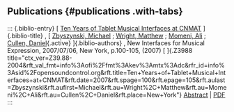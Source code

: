 ## Publications {#publications .with-tabs}

::: {.biblio-entry}
[ [Ten Years of Tablet Musical Interfaces at
CNMAT](publication/ten-years-tablet-musical-interfaces-cnmat)
]{.biblio-title} , [ [Zbyszynski,
Michael](publications/author/Zbyszynski) ; [Wright,
Matthew](publications/author/Wright) ; [Momeni,
Ali](publications/author/Momeni) ; [Cullen,
Daniel](publications/author/Cullen){.active} ]{.biblio-authors} , New
Interfaces for Musical Expression, 2007/07/06, New York, p.100-105,
(2007) [ ]{.Z3988
title="ctx_ver=Z39.88-2004&rft_val_fmt=info%3Aofi%2Ffmt%3Akev%3Amtx%3Adc&rfr_id=info%3Asid%2Fopensoundcontrol.org&rft.title=Ten+Years+of+Tablet+Musical+Interfaces+at+CNMAT&rft.date=2007&rft.spage=100&rft.epage=105&rft.aulast=Zbyszynski&rft.aufirst=Michael&rft.au=Wright%2C+Matthew&rft.au=Momeni%2C+Ali&rft.au=Cullen%2C+Daniel&rft.place=New+York"}
[Abstract](publication/ten-years-tablet-musical-interfaces-cnmat) \|
[PDF](files/Zbyszynski_NIME_CR02.pdf)
:::
